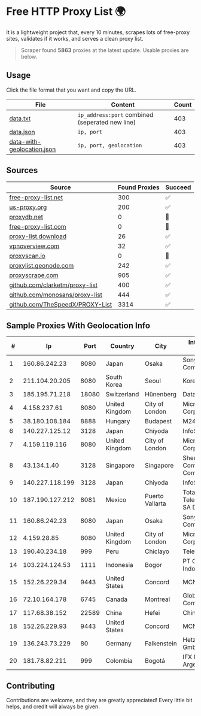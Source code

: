 
# Free HTTP Proxy List 🌍

It is a lightweight project that, every 10 minutes, scrapes lots of free-proxy sites, validates if it works, and serves a clean proxy list.


> Scraper found **5863** proxies at the latest update. Usable proxies are below.

## Usage

Click the file format that you want and copy the URL.


|File|Content|Count|
|----|-------|-----|
|[data.txt](https://raw.githubusercontent.com/themiralay/Proxy-List-World/master/data.txt)|`ip_address:port` combined (seperated new line)|403|
|[data.json](https://raw.githubusercontent.com/themiralay/Proxy-List-World/master/data.json)|`ip, port`|403|
|[data-with-geolocation.json](https://raw.githubusercontent.com/themiralay/Proxy-List-World/master/data-with-geolocation.json)|`ip, port, geolocation`|403|

## Sources

|Source|Found Proxies|Succeed|
|------|-------------|-------|
|[free-proxy-list.net](https://free-proxy-list.net)|300|✅|
|[us-proxy.org](https://www.us-proxy.org)|200|✅|
|[proxydb.net](http://proxydb.net)|0|🚫|
|[free-proxy-list.com](https://free-proxy-list.com/?page=&port=&type%5B%5D=http&type%5B%5D=https&up_time=0&search=Search)|0|🚫|
|[proxy-list.download](https://www.proxy-list.download/HTTP)|26|✅|
|[vpnoverview.com](https://vpnoverview.com/privacy/anonymous-browsing/free-proxy-servers)|32|✅|
|[proxyscan.io](https://www.proxyscan.io)|0|🚫|
|[proxylist.geonode.com](https://proxylist.geonode.com/api/proxy-list?limit=300&page=1&sort_by=lastChecked&sort_type=desc&protocols=http,https)|242|✅|
|[proxyscrape.com](https://api.proxyscrape.com/v2/?request=displayproxies&protocol=http&timeout=10000&country=all&ssl=all&anonymity=all)|905|✅|
|[github.com/clarketm/proxy-list](https://raw.githubusercontent.com/clarketm/proxy-list/master/proxy-list-raw.txt)|400|✅|
|[github.com/monosans/proxy-list](https://raw.githubusercontent.com/monosans/proxy-list/main/proxies/http.txt)|444|✅|
|[github.com/TheSpeedX/PROXY-List](https://raw.githubusercontent.com/TheSpeedX/PROXY-List/master/http.txt)|3314|✅|


## Sample Proxies With Geolocation Info

|#|Ip|Port|Country|City|Internet Service Provider|
|-|--|----|-------|----|-------------------------|
|1|160.86.242.23|8080|Japan|Osaka|Sony Network Communications Inc|
|2|211.104.20.205|8080|South Korea|Seoul|Korea Telecom|
|3|185.195.71.218|18080|Switzerland|Hünenberg|Datasource AG|
|4|4.158.237.61|8080|United Kingdom|City of London|Microsoft Corporation|
|5|38.180.108.184|8888|Hungary|Budapest|M247 Europe SRL|
|6|140.227.125.12|3128|Japan|Chiyoda|InfoSphere|
|7|4.159.119.116|8080|United Kingdom|City of London|Microsoft Corporation|
|8|43.134.1.40|3128|Singapore|Singapore|Shenzhen Tencent Computer Systems Company Limited|
|9|140.227.118.199|3128|Japan|Chiyoda|InfoSphere|
|10|187.190.127.212|8081|Mexico|Puerto Vallarta|Total Play Telecomunicaciones SA De CV|
|11|160.86.242.23|8080|Japan|Osaka|Sony Network Communications Inc|
|12|4.159.28.85|8080|United Kingdom|City of London|Microsoft Corporation|
|13|190.40.234.18|999|Peru|Chiclayo|Telefonica del Peru|
|14|103.224.124.53|1111|Indonesia|Bogor|PT Curug Lintas Indonesia|
|15|152.26.229.34|9443|United States|Concord|MCNC|
|16|72.10.164.178|6745|Canada|Montreal|GloboTech Communications|
|17|117.68.38.152|22589|China|Hefei|China Telecom|
|18|152.26.229.93|9443|United States|Concord|MCNC|
|19|136.243.73.229|80|Germany|Falkenstein|Hetzner Online GmbH|
|20|181.78.82.211|999|Colombia|Bogotá|IFX Networks Argentina S.R.L|



## Contributing

Contributions are welcome, and they are greatly appreciated! Every
little bit helps, and credit will always be given.

